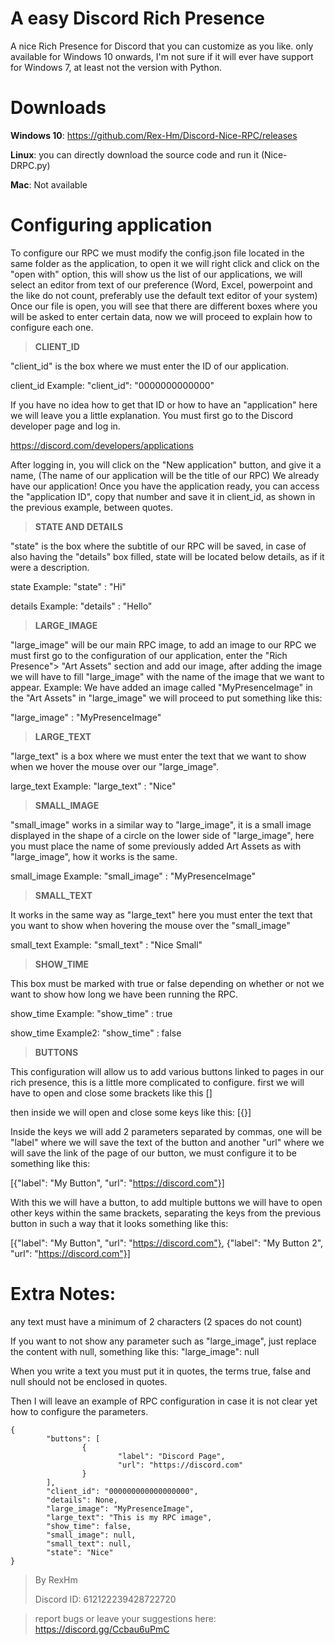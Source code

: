 # A easy Discord Rich Presence
 A nice Rich Presence for Discord that you can customize as you like. 
 only available for Windows 10 onwards, I'm not sure if it will ever have support for Windows 7, at least not the version with Python. 
 
 # Downloads
 __Windows 10__: https://github.com/Rex-Hm/Discord-Nice-RPC/releases
 
 __Linux__: you can directly download the source code and run it (Nice-DRPC.py)
 
 __Mac__: Not available

# Configuring application
To configure our RPC we must modify the config.json file located in the same folder as the application,
to open it we will right click and click on the "open with" option,
this will show us the list of our applications,
we will select an editor from text of our preference (Word, Excel, powerpoint and the like do not count, preferably use the default text editor of your system)
Once our file is open, you will see that there are different boxes where you will be asked to enter certain data,
now we will proceed to explain how to configure each one.


>__CLIENT_ID__

"client_id" is the box where we must enter the ID of our application.

client_id Example: "client_id": "0000000000000"

If you have no idea how to get that ID or how to have an "application" here we will leave you a little explanation.
You must first go to the Discord developer page and log in.

https://discord.com/developers/applications

After logging in, you will click on the "New application" button, and give it a name, (The name of our application will be the title of our RPC)
We already have our application!
Once you have the application ready, you can access the "application ID", copy that number and save it in client_id, as shown in the previous example, between quotes.

>__STATE AND DETAILS__

"state" is the box where the subtitle of our RPC will be saved, in case of also having the "details" box filled, state will be located below details, as if it were a description.

state Example: "state" : "Hi"

details Example: "details" : "Hello"

>__LARGE_IMAGE__

"large_image" will be our main RPC image, to add an image to our RPC we must first go to the configuration of our application, enter the "Rich Presence"> "Art Assets" section and add our image, after adding the image we will have to fill "large_image" with the name of the image that we want to appear.
Example: We have added an image called "MyPresenceImage" in the "Art Assets" in "large_image" we will proceed to put something like this:

"large_image" : "MyPresenceImage"

>__LARGE_TEXT__

"large_text" is a box where we must enter the text that we want to show when we hover the mouse over our "large_image".

large_text Example: "large_text" : "Nice"

>__SMALL_IMAGE__

"small_image" works in a similar way to "large_image", it is a small image displayed in the shape of a circle on the lower side of "large_image", here you must place the name of some previously added Art Assets as with "large_image", how it works is the same.

small_image Example: "small_image" : "MyPresenceImage"

>__SMALL_TEXT__

It works in the same way as "large_text" here you must enter the text that you want to show when hovering the mouse over the "small_image"

small_text Example: "small_text" : "Nice Small"

>__SHOW_TIME__

This box must be marked with true or false depending on whether or not we want to show how long we have been running the RPC.

show_time Example: "show_time" : true

show_time Example2: "show_time" : false

>__BUTTONS__

This configuration will allow us to add various buttons linked to pages in our rich presence, this is a little more complicated to configure.
first we will have to open and close some brackets like this \[]

then inside we will open and close some keys like this: \[{}]

Inside the keys we will add 2 parameters separated by commas, one will be "label" where we will save the text of the button and another "url" where we will save the link of the page of our button, we must configure it to be something like this:

\[{"label": "My Button", "url": "https://discord.com"}]

With this we will have a button, to add multiple buttons we will have to open other keys within the same brackets, separating the keys from the previous button in such a way that it looks something like this:

\[{"label": "My Button", "url": "https://discord.com"}, {"label": "My Button 2", "url": "https://discord.com"}]

# Extra Notes:

any text must have a minimum of 2 characters (2 spaces do not count)

If you want to not show any parameter such as "large_image", just replace the content with null, something like this:
"large_image": null

When you write a text you must put it in quotes, the terms true, false and null should not be enclosed in quotes.

Then I will leave an example of RPC configuration in case it is not clear yet how to configure the parameters.


	{
			"buttons": [
					{
							"label": "Discord Page",
							"url": "https://discord.com"
					}
			],
			"client_id": "000000000000000000",
			"details": None,
			"large_image": "MyPresenceImage",
			"large_text": "This is my RPC image",
			"show_time": false,
			"small_image": null,
			"small_text": null,
			"state": "Nice"
	}



> By RexHm
>
> Discord ID: 612122239428722720

> report bugs or leave your suggestions here: https://discord.gg/Ccbau6uPmC
